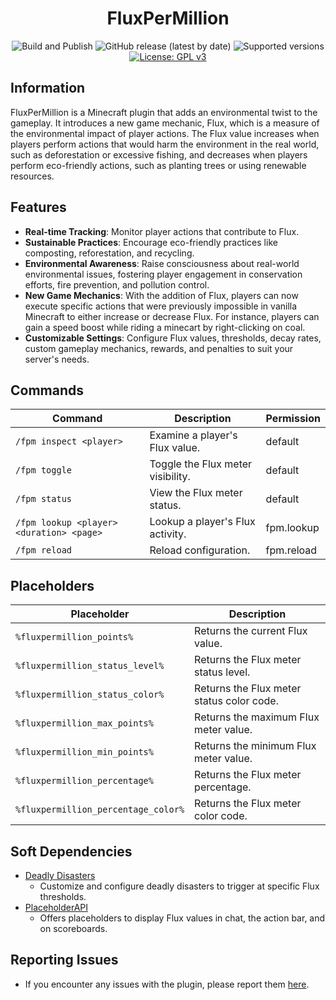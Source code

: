 <h1 align="center">FluxPerMillion</h1>

<p align="center">
	<img src="https://img.shields.io/github/actions/workflow/status/PieTw3lve/FluxPerMillion/maven.yml?style=for-the-badge&logo=GitHub" alt="Build and Publish"></a>
	<img src="https://img.shields.io/github/v/release/PieTw3lve/FluxPerMillion?display_name=tag&style=for-the-badge&label=Release" alt="GitHub release (latest by date)">
	<img src="https://img.shields.io/badge/Minecraft-1.20.2--1.21.1-orange.svg?style=for-the-badge" alt="Supported versions">
	<a href="https://www.gnu.org/licenses/gpl-3.0"><img src="https://img.shields.io/badge/License-GPLv3-blue.svg?style=for-the-badge" alt="License: GPL v3"></a>
</p>

## Information

FluxPerMillion is a Minecraft plugin that adds an environmental twist to the gameplay. It introduces a new game mechanic, Flux, which is a measure of the environmental impact of player actions. The Flux value increases when players perform actions that would harm the environment in the real world, such as deforestation or excessive fishing, and decreases when players perform eco-friendly actions, such as planting trees or using renewable resources.

## Features

-   **Real-time Tracking**: Monitor player actions that contribute to Flux.
-   **Sustainable Practices**: Encourage eco-friendly practices like composting, reforestation, and recycling.
-   **Environmental Awareness**: Raise consciousness about real-world environmental issues, fostering player engagement in conservation efforts, fire prevention, and pollution control.
-   **New Game Mechanics**: With the addition of Flux, players can now execute specific actions that were previously impossible in vanilla Minecraft to either increase or decrease Flux. For instance, players can gain a speed boost while riding a minecart by right-clicking on coal.
-   **Customizable Settings**: Configure Flux values, thresholds, decay rates, custom gameplay mechanics, rewards, and penalties to suit your server's needs.

## Commands

| Command                                  | Description                       | Permission |
| ---------------------------------------- | --------------------------------- | ---------- |
| `/fpm inspect <player>`                  | Examine a player's Flux value.    | default    |
| `/fpm toggle`                            | Toggle the Flux meter visibility. | default    |
| `/fpm status`                            | View the Flux meter status.       | default    |
| `/fpm lookup <player> <duration> <page>` | Lookup a player's Flux activity.  | fpm.lookup |
| `/fpm reload`                            | Reload configuration.             | fpm.reload |

## Placeholders

| Placeholder                         | Description                               |
| ----------------------------------- | ----------------------------------------- |
| `%fluxpermillion_points%`           | Returns the current Flux value.           |
| `%fluxpermillion_status_level%`     | Returns the Flux meter status level.      |
| `%fluxpermillion_status_color%`     | Returns the Flux meter status color code. |
| `%fluxpermillion_max_points%`       | Returns the maximum Flux meter value.     |
| `%fluxpermillion_min_points%`       | Returns the minimum Flux meter value.     |
| `%fluxpermillion_percentage%`       | Returns the Flux meter percentage.        |
| `%fluxpermillion_percentage_color%` | Returns the Flux meter color code.        |

## Soft Dependencies

-   [Deadly Disasters](https://www.spigotmc.org/resources/deadly-disasters.90806/)
    -   Customize and configure deadly disasters to trigger at specific Flux thresholds.
-   [PlaceholderAPI](https://www.spigotmc.org/resources/placeholderapi.6245/)
    -   Offers placeholders to display Flux values in chat, the action bar, and on scoreboards.

## Reporting Issues

-   If you encounter any issues with the plugin, please report them [here](https://github.com/PieTw3lve/FluxPerMillion/issues).
